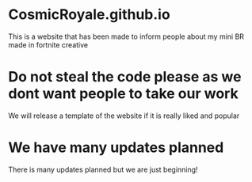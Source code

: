 # CosmicRoyale.github.io
This is a website that has been made to inform people about my mini BR made in fortnite creative

# Do not steal the code please as we dont want people to take our work
We will release a template of the website if it is really liked and popular

# We have many updates planned
There is many updates planned but we are just beginning!

